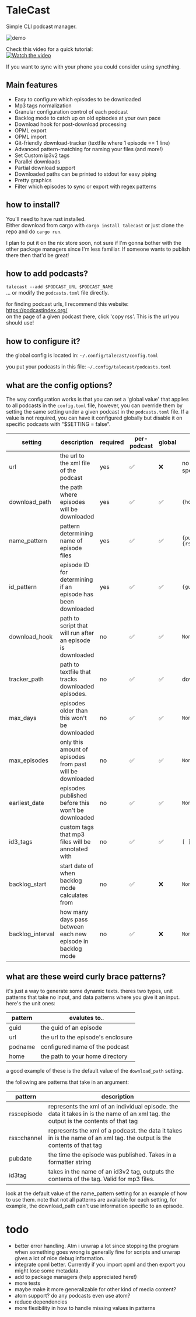 # TaleCast

Simple CLI podcast manager.



![demo](https://github.com/TBS1996/TaleCast/assets/56874491/4eb96b52-6752-4280-84b6-306be6c9ab84)



Check this video for a quick tutorial:  
[![Watch the video](https://img.youtube.com/vi/TKoToA6MGdY/0.jpg)](https://www.youtube.com/watch?v=TKoToA6MGdY)

If you want to sync with your phone you could consider using syncthing. 

## Main features

- Easy to configure which episodes to be downloaded
- Mp3 tags normalization
- Granular configuration control of each podcast
- Backlog mode to catch up on old episodes at your own pace
- Download hook for post-download processing
- OPML export
- OPML import
- Git-friendly download-tracker (textfile where 1 episode == 1 line)
- Advanced pattern-matching for naming your files (and more!)
- Set Custom ip3v2 tags
- Parallel downloads
- Partial download support
- Downloaded paths can be printed to stdout for easy piping
- Pretty graphics
- Filter which episodes to sync or export with regex patterns
   

## how to install?

You'll need to have rust installed.   
Either download from cargo with `cargo install talecast` or just clone the repo and do `cargo run`.  
  
I plan to put it on the nix store soon, not sure if I'm gonna bother with the other package managers since I'm less familiar. If someone wants to publish there then that'd be great!


## how to add podcasts?

`talecast --add $PODCAST_URL $PODCAST_NAME`  
... or modify the `podcasts.toml` file directly. 

for finding podcast urls, I recommend this website: https://podcastindex.org/   
on the page of a given podcast there, click 'copy rss'. This is the url you should use! 


## how to configure it?

the global config is located in:
`~/.config/talecast/config.toml`

you put your podcasts in this file:
`~/.config/talecast/podcasts.toml`


## what are the config options?

The way configuration works is that you can set a 'global value' that applies to all podcasts in the `config.toml` file, however, you can override them by 
setting the same setting under a given podcast in the `podcasts.toml` file. If a value is not required, you can have it configured globally but disable it on 
specific podcasts with "$SETTING = false".

| setting          | description                                                  | required | per-podcast | global | default                                     |
|------------------|--------------------------------------------------------------|----------|-------------|--------|---------------------------------------------|
| url              | the url to the xml file of the podcast                       | yes      | ✅           | ❌      | no default, must be specified               |
| download_path    | the path where episodes will be downloaded                   | yes      | ✅           | ✅      | `{home}/{appname}/{podname}`                |
| name_pattern     | pattern determining name of episode files                    | yes      | ✅           | ✅      | `{pubdate::%Y-%m-%d} {rss::episode::title}` |
| id_pattern       | episode ID for determining if an episode has been downloaded | yes      | ✅           | ✅      | `{guid}`                                    |
| download_hook    | path to script that will run after an episode is downloaded  | no       | ✅           | ✅      | `None`                                      |
| tracker_path     | path to textfile that tracks downloaded episodes.            | no       | ✅           | ✅      | download_path/.downlaoded                   |
| max_days         | episodes older than this won't be downloaded                 | no       | ✅           | ✅      | `None`                                      |
| max_episodes     | only this amount of episodes from past will be downloaded    | no       | ✅           | ✅      | `None`                                      |
| earliest_date    | episodes published before this won't be downloaded           | no       | ✅           | ✅      | `None`                                      |
| id3_tags         | custom tags that mp3 files will be annotated with            | no       | ✅           | ✅      | `[ ]`                                       |
| backlog_start    | start date of when backlog mode calculates from              | no       | ✅           | ❌      | `None`                                      |
| backlog_interval | how many days pass between each new episode in backlog mode  | no       | ✅           | ❌      | `None`                                      |

## what are these weird curly brace patterns?

it's just a way to generate some dynamic texts. theres two types, unit patterns that take no input, and data patterns where you give it an input. here's the unit ones:

| pattern | evalutes to..                      |
|---------|------------------------------------|
| guid    | the guid of an episode             |
| url     | the url to the episode's enclosure |
| podname | configured name of the podcast     |
| home    | the path to your home directory    |   

 a good example of these is the default value of the `download_path` setting. 

 the following are patterns that take in an argument:

 | pattern      | description                                                                                                                         |
|--------------|-------------------------------------------------------------------------------------------------------------------------------------|
| rss::episode | represents the xml of an individual episode. the data it takes in is the name of an xml tag. the output is the contents of that tag |
| rss::channel | represents the xml of a podcast. the data it takes in is the name of an xml tag. the output is the contents of that tag             |
| pubdate      | the time the episode was published. Takes in a formatter string                                                                     |
| id3tag       | takes in the name of an id3v2 tag, outputs the contents of the tag. Valid for mp3 files.                                            |


look at the default value of the name_pattern setting for an example of how to use them. 
note that not all patterns are available for each setting, for example, the download_path can't use information specific to an episode.


# todo  

- better error handling. Atm i unwrap a lot since stopping the program when something goes wrong is generally fine for scripts and unwrap gives a lot of nice debug information.
- integrate opml better. Currently if you import opml and then export you might lose some metadata. 
- add to package managers (help appreciated here!) 
- more tests
- maybe make it more generalizable for other kind of media content?
- atom support? do any podcasts even use atom?
- reduce dependencies
- more flexibility in how to handle missing values in patterns
